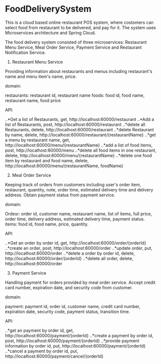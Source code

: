 # FoodDeliverySystem

This is a cloud based online restaurant POS system, where costomers can select food from restaurant to be delivered, and pay for it. The system uses Microservices architecture and Spring Cloud.

The food delivery system consisted of three microservices: Restaurant Menu Service, Meal Order Service, Payment Service and Restaurant Notification Service.

1. Restaurant Menu Service

Providing information about restaurants and menus including restaurant's name and menu item's name, price.

domain:

restaurants: restaurant id, restaurant name
foods: food id, food name, restaurant name, food price

API:

..*Get a list of Restaurants, get, http://localhost:60000/restaurant
..*Add a list of Restaurants, post, http://localhost:60000/restaurant
..*delete all Restaurants, delete, http://localhost:60000/restaurant
..*delete Restaurant by name, delete, http://localhost:60000/restaurant/{restaurantName}
..*get a menu by restaurant name, get, http://localhost:60000/menu/{restaurantName}
..*add a list of food items, post, http://localhost:60000/menu
..*delete all food items in one restaurant, delete, http://localhost:60000/menu/{restaurantName}
..*delete one food item by restaurant and food name, delete, http://localhost:60000/menu/{restaurantName, foodName}

2. Meal Order Service

Keeping track of orders from customers including user's order item, restaurant, quantity, note, order time, estimated delivery time and delivery address. Obtain payment status from payment service.

domain:

Ordesr: order id, customer name, restaurant name, list of items, full price, order time, delivery address, estimated delivery time, payment status.
items: food id, food name, price, quantity.

API:

..*Get an order by order id, get, http://localhost:60000/order/{orderId}
..*create an order, post, http://localhost:60000/order
..*update order, put, http://localhost:60000/order
..*delete a order by order id, delete, http://localhost:60000/order/{orderId}
..*delete all order, delete, http://localhost:60000/order


3. Payment Service

Handling payment for orders provided by meal order service. Accept credit card number, expiration date, and security code from customer.

domain:

payment: payment id, order id, customer name, credit card number, expiration date, security code, payment status, transition time.

API:

..*get an payment by order id, get, http://localhost:60000/payment/{orderId}
..*create a payment by order id, post, http://localhost:60000/payment/{orderId}
..*provide payment information by order id, put, http://localhost:60000/payment/{orderId}
..*cancel a payment by order id, put, http://localhost:60000/payment/cancel/{orderId}

